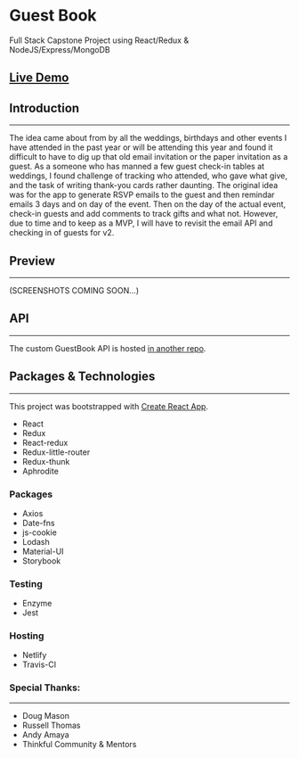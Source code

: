 # Guest Book 

Full Stack Capstone Project using React/Redux & NodeJS/Express/MongoDB

## [Live Demo](https://guestbook.netlify.com)

## Introduction
---

The idea came about from by all the weddings, birthdays and other events I have attended in the past year or will be attending this year and found it difficult to have to dig up that old email invitation or the paper invitation as a guest. As a someone who has manned a few guest check-in tables at weddings, I found challenge of tracking who attended, who gave what give, and the task of writing thank-you cards rather daunting. The original idea was for the app to generate RSVP emails to the guest and then remindar emails 3 days and on day of the event. Then on the day of the actual event, check-in guests and add comments to track gifts and what not. However, due to time and to keep as a MVP, I will have to revisit the email API and checking in of guests for v2. 

## Preview
---
(SCREENSHOTS COMING SOON...)
## API 
---
The custom GuestBook API is hosted [in another repo](https://github.com/codeannie/guestbook-api2).  

## Packages & Technologies 
---

This project was bootstrapped with [Create React App](https://github.com/facebookincubator/create-react-app).

* React
* Redux
* React-redux
* Redux-little-router
* Redux-thunk
* Aphrodite

### Packages
* Axios
* Date-fns
* js-cookie
* Lodash
* Material-UI
* Storybook

### Testing
* Enzyme
* Jest

### Hosting
* Netlify
* Travis-CI 
### Special Thanks:
---
* Doug Mason
* Russell Thomas
* Andy Amaya
* Thinkful Community & Mentors 